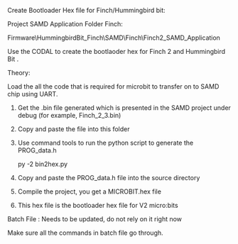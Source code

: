 Create Bootloader Hex file for Finch/Hummingbird bit:

Project SAMD Application Folder Finch:

Firmware\HummingbirdBit_Finch\SAMD\Finch\Finch2_SAMD_Application

Use the CODAL to create the bootlaoder hex for Finch 2 and Hummingbird Bit . 

Theory:

Load the all the code that is required for microbit to transfer on to SAMD chip using  UART.

1. Get the .bin file generated which is presented in the SAMD project under debug (for example, Finch_2_3.bin)

2. Copy and paste the file into this folder

3. Use command tools to run the python script to generate the PROG_data.h

   py -2 bin2hex.py 

4. Copy and paste the PROG_data.h file into the source directory 

5. Compile the project, you get a MICROBIT.hex file 

6. This hex file is the bootloader hex file for V2 micro:bits



Batch File : Needs to be updated, do not rely on it right now

Make sure all the commands in batch file go through.

